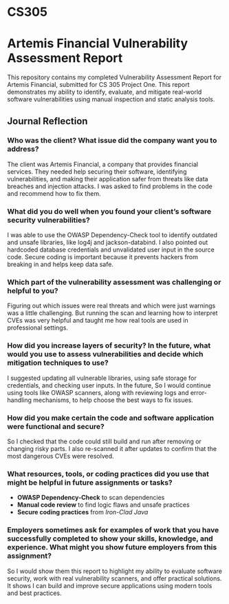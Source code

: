 # CS305
# Artemis Financial Vulnerability Assessment Report

This repository contains my completed Vulnerability Assessment Report for Artemis Financial, submitted for CS 305 Project One. This report demonstrates my ability to identify, evaluate, and mitigate real-world software vulnerabilities using manual inspection and static analysis tools.

## Journal Reflection

### Who was the client? What issue did the company want you to address?
The client was Artemis Financial, a company that provides financial services. They needed help securing their software, identifying vulnerabilities, and making their application safer from threats like data breaches and injection attacks. I was asked to find problems in the code and recommend how to fix them.

### What did you do well when you found your client’s software security vulnerabilities?
I was able to use the OWASP Dependency-Check tool to identify outdated and unsafe libraries, like log4j and jackson-databind. I also pointed out hardcoded database credentials and unvalidated user input in the source code. Secure coding is important because it prevents hackers from breaking in and helps keep data safe.

### Which part of the vulnerability assessment was challenging or helpful to you?
Figuring out which issues were real threats and which were just warnings was a little challenging. But running the scan and learning how to interpret CVEs was very helpful and taught me how real tools are used in professional settings.

### How did you increase layers of security? In the future, what would you use to assess vulnerabilities and decide which mitigation techniques to use?
I suggested updating all vulnerable libraries, using safe storage for credentials, and checking user inputs. In the future, So I would continue using tools like OWASP scanners, along with reviewing logs and error-handling mechanisms, to help choose the best ways to fix issues.

### How did you make certain the code and software application were functional and secure?
So I checked that the code could still build and run after removing or changing risky parts. I also re-scanned it after updates to confirm that the most dangerous CVEs were resolved.

### What resources, tools, or coding practices did you use that might be helpful in future assignments or tasks?
- **OWASP Dependency-Check** to scan dependencies
- **Manual code review** to find logic flaws and unsafe practices
- **Secure coding practices** from *Iron-Clad Java*


### Employers sometimes ask for examples of work that you have successfully completed to show your skills, knowledge, and experience. What might you show future employers from this assignment?
So I would show them this report to highlight my ability to evaluate software security, work with real vulnerability scanners, and offer practical solutions. It shows I can build and improve secure applications using modern tools and best practices.
